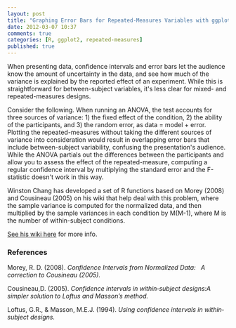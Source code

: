 ```yaml
---
layout: post
title: "Graphing Error Bars for Repeated-Measures Variables with ggplot2"
date: 2012-03-07 10:37
comments: true
categories: [R, ggplot2, repeated-measures]
published: true
---
```

When presenting data, confidence intervals and error bars let the audience know the amount of uncertainty in the data, and
see how much of the variance is explained by the reported effect of an experiment.  While this is straightforward for
between-subject variables, it's less clear for mixed- and repeated-measures designs.

Consider the following.  When running an ANOVA, the test accounts for three sources of variance:  1) the fixed effect of the condition, 2) the 
ability of the participants, and 3) the random error, as data = model + error.  Plotting the repeated-measures without taking the
different sources of variance into consideration would result in overlapping error bars that include between-subject variability, confusing the presentation's audience.
While the ANOVA partials out the differences between the participants and allow you to assess the effect of the 
repeated-measure, computing a regular confidence interval by 
multiplying the standard error and the F-statistic doesn't work in this way.

Winston Chang has developed a set of R functions based on Morey (2008) and Cousineau (2005) on his wiki that help deal with this problem, where the sample variance is 
computed for the normalized data, and then multiplied by the sample variances in each condition by M(M-1), where M is the 
number of within-subject conditions.

[See his wiki here](http://goo.gl/9rD3P) for more info.
<!-- more -->
### References
Morey, R. D. (2008). *Confidence Intervals from Normalized Data:  
A correction to Cousineau (2005).*

Cousineau,D. (2005). *Confidence intervals in within‐subject
designs:A simpler solution to Loftus and Masson’s
method.*

Loftus, G.R., & Masson, M.E.J. (1994). *Using confidence
intervals in within‐subject designs.*
